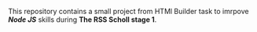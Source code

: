 This repository contains a small project from HTMl Builder task to imrpove ***Node JS*** skills during **The RSS Scholl stage 1**. 
